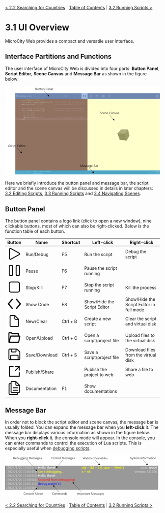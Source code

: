 [< 2.2 Searching for Countries](2.2_searching_for_countries.md) | [Table of Contents](readme.md) | [3.2 Running Scripts >](3.2_running_scripts.md)

# 3.1 UI Overview
MicroCity Web provides a compact and versatile user interface.

## Interface Partitions and Functions
The user interface of MicroCity Web is divided into four parts: **Button Panel**, **Script Editor**, **Scene Canvas** and **Message Bar** as shown in the figure below:

![ui](./img/ui_overview.png)

Here we briefly introduce the button panel and message bar, the script editor and the scene canvas will be discussed in details in later chapters: [3.2 Editing Scripts](3.2_editing_scripts.md), [3.3 Running Scripts](3.3_running_scripts.md) and [3.4 Navigating Scenes](3.4_navigating_scenes.md).

## Button Panel
The button panel contains a logo link (click to open a new window), nine clickable buttons, most of which can also be right-clicked. Below is the function table of each button.

|Button|Name|Shortcut|Left-click|Right-click|
|---|---|---|---|---|
|![](../img/play.svg)    |Run/Debug    |F5|Run the script|Debug the script|
|![](../img/pause.svg)   |Pause        |F6|Pause the script running||
|![](../img/stop.svg)    |Stop/Kill    |F7|Stop the script running|Kill the process|
|![](../img/code.svg)    |Show Code    |F8|Show/Hide the Script Editor|Show/Hide the Script Editor in full mode|
|![](../img/new.svg)     |New/Clear    |Ctrl + B|Create a new script|Clear the script and virtual disk|
|![](../img/open.svg)    |Open/Upload  |Ctrl + O|Open a script/project file|Upload files to the virtual disk|
|![](../img/save.svg)    |Save/Download|Ctrl + S|Save a script/project file|Download files from the virtual disk|
|![](../img/publish.svg) |Publish/Share||Publish the project to web|Share a file to web|
|![](../img/doc.svg)     |Documentation|F1|Show documentations||

## Message Bar
In order not to block the script editor and scene canvas, the message bar is usually folded. You can expand the message bar when you **left-click** it. The message bar displays various information as shown in the figure below. When you **right-click** it, the console mode will appear. In the console, you can enter commands to control the execution of Lua scripts. This is especially useful when [debugging scripts](3.3_running_scripts.md).

![script editor](./img/message_bar.png)

[< 2.2 Searching for Countries](2.2_searching_for_countries.md) | [Table of Contents](readme.md) | [3.2 Running Scripts >](3.2_running_scripts.md)